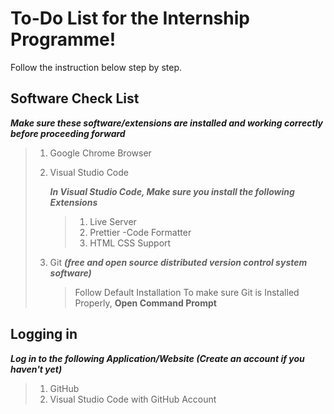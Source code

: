 # To-Do List for the Internship Programme!

Follow the instruction below step by step.

## Software Check List

**_Make sure these software/extensions are installed and working correctly before proceeding forward_**

> 1. Google Chrome Browser
> 2. Visual Studio Code
>
>    **_In Visual Studio Code, Make sure you install the following Extensions_**
>
>    > 1. Live Server
>    > 2. Prettier -Code Formatter
>    > 3. HTML CSS Support
>
> 3. Git **_(free and open source distributed version control system software)_**
>
>    > Follow Default Installation
>    > To make sure Git is Installed Properly, **Open Command Prompt**

## Logging in

**_Log in to the following Application/Website (Create an account if you haven't yet)_**

> 1. GitHub
> 2. Visual Studio Code with GitHub Account
